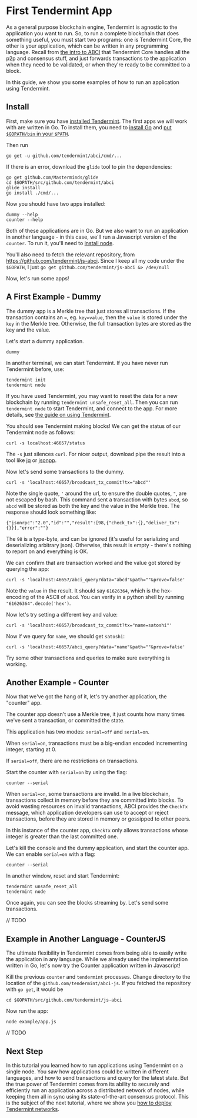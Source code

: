# First Tendermint App

As a general purpose blockchain engine, Tendermint is agnostic to the application you want to run.
So, to run a complete blockchain that does something useful, you must start two programs:
one is Tendermint Core, the other is your application, which can be written in any programming language.
Recall from [the intro to ABCI](/intro/abci-overview) that Tendermint Core handles all the p2p and consensus stuff,
and just forwards transactions to the application when they need to be validated, or when they're ready to be committed to a block.

In this guide, we show you some examples of how to run an application using Tendermint.

## Install

First, make sure you have [installed Tendermint](/intro/getting-started/download-tendermint).
The first apps we will work with are written in Go. 
To install them, you need to [install Go](https://golang.org/doc/install) and 
[put `$GOPATH/bin` in your `$PATH`](https://github.com/tendermint/tendermint/wiki/Setting-GOPATH). 

Then run

```
go get -u github.com/tendermint/abci/cmd/...
```

If there is an error, download the `glide` tool to pin the dependencies:

```
go get github.com/Masterminds/glide
cd $GOPATH/src/github.com/tendermint/abci
glide install
go install ./cmd/...
```

Now you should have two apps installed: 

```
dummy --help
counter --help
```

Both of these applications are in Go. 
But we also want to run an application in another language - 
in this case, we'll run a Javascript version of the `counter`.
To run it, you'll need to [install node](https://nodejs.org/en/download/).

You'll also need to fetch the relevant repository, from https://github.com/tendermint/js-abci.
Since I keep all my code under the `$GOPATH`, I just `go get github.com/tendermint/js-abci &> /dev/null`

Now, let's run some apps!

## A First Example - Dummy

The dummy app is a Merkle tree that just stores all transactions.
If the transaction contains an `=`, eg. `key=value`, 
then the `value` is stored under the `key` in the Merkle tree.
Otherwise, the full transaction bytes are stored as the key and the value.

Let's start a dummy application. 

```
dummy
```

In another terminal, we can start Tendermint.
If you have never run Tendermint before, use:

```
tendermint init 
tendermint node
```

If you have used Tendermint, you may want to reset the data for a new blockchain by running `tendermint unsafe_reset_all`.
Then you can run `tendermint node` to start Tendermint, and connect to the app.
For more details, see [the guide on using Tendermint](/docs/guides/using-tendermint).

You should see Tendermint making blocks! 
We can get the status of our Tendermint node as follows:

```
curl -s localhost:46657/status
```

The `-s` just silences `curl`. For nicer output, download pipe the result into a tool like [jq](https://stedolan.github.io/jq/) 
or [jsonpp](https://github.com/jmhodges/jsonpp).

Now let's send some transactions to the dummy.

```
curl -s 'localhost:46657/broadcast_tx_commit?tx="abcd"'
```

Note the single quote, `'` around the url, to ensure the double quotes, `"`, are not escaped by bash.
This command sent a transaction with bytes `abcd`, so `abcd` will be stored as both the key and the value in the Merkle tree.
The response should look something like:

```
{"jsonrpc":"2.0","id":"","result":[98,{"check_tx":{},"deliver_tx":{}}],"error":""}
```

The `98` is a type-byte, and can be ignored (it's useful for serializing and deserializing arbitrary json).
Otherwise, this result is empty - there's nothing to report on and everything is OK.

We can confirm that are transaction worked and the value got stored by querying the app:

```
curl -s 'localhost:46657/abci_query?data="abcd"&path=""&prove=false'
```

Note the `value` in the result. It should say `61626364`, which is the hex-encoding of the ASCII of `abcd`.
You can verify in a python shell by running `"61626364".decode('hex')`.

Now let's try setting a different key and value:

```
curl -s 'localhost:46657/broadcast_tx_commit?tx="name=satoshi"'
```

Now if we query for `name`, we should get `satoshi`:

```
curl -s 'localhost:46657/abci_query?data="name"&path=""&prove=false'
```

Try some other transactions and queries to make sure everything is working.

## Another Example - Counter

Now that we've got the hang of it, let's try another application, the "counter" app.

The counter app doesn't use a Merkle tree, it just counts how many times we've sent a transaction,
or committed the state. 

This application has two modes: `serial=off` and `serial=on`.

When `serial=on`, transactions must be a big-endian encoded incrementing integer, starting at 0.

If `serial=off`, there are no restrictions on transactions.

Start the counter with `serial=on` by using the flag:

```
counter --serial
```

When `serial=on`, some transactions are invalid.
In a live blockchain, transactions collect in memory before they are committed into blocks.
To avoid wasting resources on invalid transactions,
ABCI provides the `CheckTx` message,
which application developers can use to accept or reject transactions,
before they are stored in memory or gossipped to other peers.

In this instance of the counter app, `CheckTx` only allows transactions whose integer is greater than the last committed one.

Let's kill the console and the dummy application, and start the counter app.
We can enable `serial=on` with a flag:

```
counter --serial
```

In another window, reset and start Tendermint:

```
tendermint unsafe_reset_all
tendermint node
```

Once again, you can see the blocks streaming by. Let's send some transactions.

// TODO

## Example in Another Language - CounterJS

The ultimate flexibility in Tendermint comes from being able to easily write the application in any language.
While we already used the implementation written in Go, 
let's now try the Counter application written in Javascript!

Kill the previous `counter` and `tendermint` processes.
Change directory to the location of the `github.com/tendermint/abci-js`.
If you fetched the repository with `go get`, it would be 

```
cd $GOPATH/src/github.com/tendermint/js-abci
```

Now run the app:

```
node example/app.js
```

// TODO


## Next Step

In this tutorial you learned how to run applications using Tendermint on a single node.
You saw how applications could be written in different languages, 
and how to send transactions and query for the latest state.
But the true power of Tendermint comes from its ability to securely and efficiently run an application 
across a distributed network of nodes, while keeping them all in sync using its state-of-the-art consensus protocol.
This is the subject of the next tutorial, where we show you [how to deploy Tendermint networks](/intro/getting-started/deploy-testnet).
